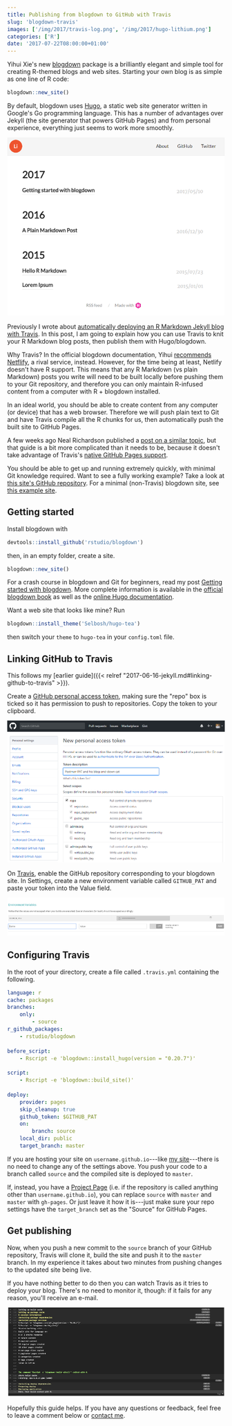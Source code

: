 ```yaml
---
title: Publishing from blogdown to GitHub with Travis
slug: 'blogdown-travis'
images: ['/img/2017/travis-log.png', '/img/2017/hugo-lithium.png']
categories: ['R']
date: '2017-07-22T08:00:00+01:00'
---
```


Yihui Xie's new [blogdown](https://bookdown.org/yihui/blogdown/) package is a brilliantly elegant and simple tool for creating R-themed blogs and web sites.
Starting your own blog is as simple as one line of R code:
```r
blogdown::new_site()
```

By default, blogdown uses [Hugo](http://gohugo.io), a static web site generator written in Google's Go programming language.
This has a number of advantages over Jekyll (the site generator that powers GitHub Pages) and from personal experience, everything just seems to work more smoothly.

![Example blogdown site](/img/2017/hugo-lithium.png 'Example blogdown site')

Previously I wrote about [automatically deploying an R Markdown Jekyll blog with Travis](http://selbydavid.com/2017/06/16/rmarkdown-jekyll/).
In this post, I am going to explain how you can use Travis to knit your R Markdown blog posts, then publish them with Hugo/blogdown.

Why Travis? In the official blogdown documentation, Yihui [recommends Netflify](https://bookdown.org/yihui/blogdown/netlify.html), a rival service, instead.
However, for the time being at least, Netlify doesn't have R support.
This means that any R Markdown (vs plain Markdown) posts you write will need to be built locally before pushing them to your Git repository, and therefore you can only maintain R-infused content from a computer with R + blogdown installed.

In an ideal world, you should be able to create content from any computer (or device) that has a web browser.
Therefore we will push plain text to Git and have Travis compile all the R chunks for us, then automatically push the built site to GitHub Pages.

A few weeks ago Neal Richardson published a [post on a similar topic](https://nealrichardson.github.io/2017/06/01/building-a-blogdown-site-with-travis-ci/), but that guide is a bit more complicated than it needs to be, because it doesn't take advantage of Travis's [native GitHub Pages support](https://docs.travis-ci.com/user/deployment/pages/).

You should be able to get up and running extremely quickly, with minimal Git knowledge required.
Want to see a fully working example?
Take a look at [this site's GitHub repository](https://github.com/Selbosh/selbosh.github.io).
For a minimal (non-Travis) blogdown site, see [this example site](https://github.com/Selbosh/wrugdown).

## Getting started

Install blogdown with
```r
devtools::install_github('rstudio/blogdown')
```
then, in an empty folder, create a site.
```r
blogdown::new_site()
```
For a crash course in blogdown and Git for beginners, read my post [Getting started with blogdown](http://selbydavid.com/wrugdown/2017/05/10/getting-started-with-blogdown/).
More complete information is available in the [official blogdown book](https://bookdown.org/yihui/blogdown/) as well as the [online Hugo documentation](http://gohugo.io/overview/introduction/).

Want a web site that looks like mine? Run
```r
blogdown::install_theme('Selbosh/hugo-tea')
```
then switch your `theme` to `hugo-tea` in your `config.toml` file.

## Linking GitHub to Travis

This follows my [earlier guide]({{< relref "2017-06-16-jekyll.md#linking-github-to-travis" >}}).

Create a [GitHub personal access token](https://github.com/settings/tokens), making sure the "repo" box is ticked so it has permission to push to repositories. Copy the token to your clipboard.

![Creating a GitHub PAT](/img/2017/github-pat.png)

On [Travis](https://travis-ci.org/), enable the GitHub repository corresponding to your blogdown site. In Settings, create a new environment variable called `GITHUB_PAT` and paste your token into the Value field.

![Adding a Travis environment variable](/img/2017/travis-pat.png)

## Configuring Travis

In the root of your directory, create a file called `.travis.yml` containing the following.

```yaml
language: r
cache: packages
branches:
    only:
        - source
r_github_packages:
    - rstudio/blogdown

before_script:
    - Rscript -e 'blogdown::install_hugo(version = "0.20.7")'

script:
    - Rscript -e 'blogdown::build_site()'

deploy:
    provider: pages
    skip_cleanup: true
    github_token: $GITHUB_PAT
    on:
        branch: source
    local_dir: public
    target_branch: master
```

If you are hosting your site on `username.github.io`---like [my site](https://github.com/Selbosh/selbosh.github.io)---there is no need to change any of the settings above.
You push your code to a branch called `source` and the compiled site is deployed to `master`.

If, instead, you have a [Project Page](https://help.github.com/articles/user-organization-and-project-pages/) (i.e. if the repository is called anything other than `username.github.io`), you can replace `source` with `master` and `master` with `gh-pages`. Or just leave it how it is---just make sure your repo settings have the `target_branch` set as the "Source" for GitHub Pages.

## Get publishing

Now, when you push a new commit to the `source` branch of your GitHub repository, Travis will clone it, build the site and push it to the `master` branch.
In my experience it takes about two minutes from pushing changes to the updated site being live.

If you have nothing better to do then you can watch Travis as it tries to deploy your blog. There's no need to monitor it, though: if it fails for any reason, you'll receive an e-mail.

![Travis log for a successful build](/img/2017/travis-log.png 'Travis log for a successful build')

Hopefully this guide helps. If you have any questions or feedback, feel free to leave a comment below or [contact me](/about).

